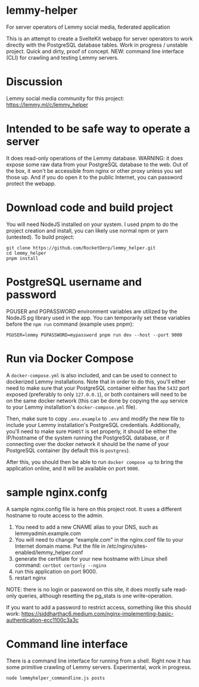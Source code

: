 # lemmy-helper

For server operators of Lemmy social media, federated application

This is an attempt to create a SvelteKit webapp for server operators to work directly with the PostgreSQL database tables. Work in progress / unstable project. Quick and dirty, proof of concept. NEW: command line interface (CLI) for crawling and testing Lemmy servers.

# Discussion

Lemmy social media community for this project: https://lemmy.ml/c/lemmy_helper

# Intended to be safe way to operate a server

It does read-only operations of the Lemmy database. WARNING: it does expose some raw data from your PostgreSQL database to the web. Out of the box, it won't be accessible from nginx or other proxy unless you set those up. And if you do open it to the public Internet, you can password protect the webapp.

# Download code and build project

You will need NodeJS installed on your system. I used pnpm to do the project creation and install, you can likely use normal npm or yarn (untested). To build project:

```
git clone https://github.com/RocketDerp/lemmy_helper.git
cd lemmy_helper
pnpm install
```

# PostgreSQL username and password

PGUSER and PGPASSWORD environment variables are utilized by the NodeJS pg library used in the app. You can temporarily set these variables before the `npm run` command (example uses pnpm):

`PGUSER=lemmy PGPASSWORD=mypassword pnpm run dev --host --port 9000`

# Run via Docker Compose

A `docker-compose.yml` is also included, and can be used to connect to dockerized Lemmy installations. Note that in order to do this, you'll either need to make sure that your PostgreSQL container either has the `5432` port exposed (preferably to only `127.0.0.1`), or both containers will need to be on the same docker network (this can be done by copying the `app` service to your Lemmy installation's `docker-compose.yml` file).

Then, make sure to copy `.env.example` to `.env` and modify the new file to include your Lemmy installation's PostgreSQL credentials. Additionally, you'll need to make sure `PGHOST` is set properly, it should be either the IP/hostname of the system running the PostgreSQL database, or if connecting over the docker network it should be the name of your PostgreSQL container (by default this is `postgres`).

After this, you should then be able to run `docker compose up` to bring the application online, and it will be available on port `9000`.

# sample nginx.confg

A sample nginx.config file is here on this project root. It uses a different hostname to route access to the admin.

1. You need to add a new CNAME alias to your DNS, such as lemmyadmin.example.com
2. You will need to change "example.com" in the nginx.conf file to your Internet domain mame. Put the file in /etc/nginx/sites-enabled/lemmy_helper.conf
3. generate the certifiate for your new hostname with Linux shell command: `certbot certonly --nginx`
4. run this application on port 9000.
5. restart nginx

NOTE: there is no login or password on this site, it does mostly safe read-only queries, although resetting the pg_stats is one write-operation.

If you want to add a password to restrict access, something like this should work: https://siddharthac6.medium.com/nginx-implementing-basic-authentication-ecc1100c3a3c


# Command line interface

There is a command line interface for running from a shell. Right now it has some primitive crawling of Lemmy servers. Experimental, work in progress.

`node lemmyhelper_commandline.js posts`
